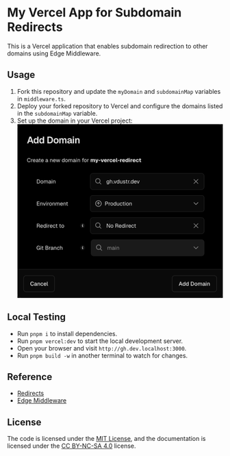 # My Vercel App for Subdomain Redirects

This is a Vercel application that enables subdomain redirection to other domains using Edge Middleware.

## Usage

1. Fork this repository and update the `myDomain` and `subdomainMap` variables in `middleware.ts`.
2. Deploy your forked repository to Vercel and configure the domains listed in the `subdomainMap` variable.
3. Set up the domain in your Vercel project:  
   ![Vercel Domain Setup](./docs/setupDomain.png)

## Local Testing

- Run `pnpm i` to install dependencies.
- Run `pnpm vercel:dev` to start the local development server.
- Open your browser and visit `http://gh.dev.localhost:3000`.
- Run `pnpm build -w` in another terminal to watch for changes.

## Reference

- [Redirects](https://vercel.com/docs/concepts/edge-network/redirects)
- [Edge Middleware](https://vercel.com/docs/concepts/functions/edge-middleware)

## License

The code is licensed under the [MIT License](./LICENSE), and the documentation is licensed under the [CC BY-NC-SA 4.0](https://creativecommons.org/licenses/by-nc-sa/4.0/) license.
